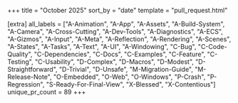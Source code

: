+++
title = "October 2025"
sort_by = "date"
template = "pull_request.html"

[extra]
all_labels = ["A-Animation", "A-App", "A-Assets", "A-Build-System", "A-Camera", "A-Cross-Cutting", "A-Dev-Tools", "A-Diagnostics", "A-ECS", "A-Gizmos", "A-Input", "A-Meta", "A-Reflection", "A-Rendering", "A-Scenes", "A-States", "A-Tasks", "A-Text", "A-UI", "A-Windowing", "C-Bug", "C-Code-Quality", "C-Dependencies", "C-Docs", "C-Examples", "C-Feature", "C-Testing", "C-Usability", "D-Complex", "D-Macros", "D-Modest", "D-Straightforward", "D-Trivial", "D-Unsafe", "M-Migration-Guide", "M-Release-Note", "O-Embedded", "O-Web", "O-Windows", "P-Crash", "P-Regression", "S-Ready-For-Final-View", "X-Blessed", "X-Contentious"]
unique_pr_count = 89
+++
